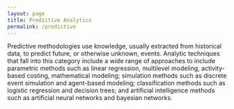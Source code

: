 ```yaml
---
layout: page
title: Predictive Analytics
permalink: /predictive
---
```


Predictive methodologies use knowledge, usually extracted from historical data, to predict future, or otherwise unknown, events. Analytic techniques that fall into this category include a wide range of approaches to include parametric methods such as linear regression, multilevel modeling, activity-based costing, mathematical modeling; simulation methods such as discrete event simulation and agent-based modeling; classification methods such as logistic regression and decision trees; and artificial intelligence methods such as artificial neural networks and bayesian networks.
